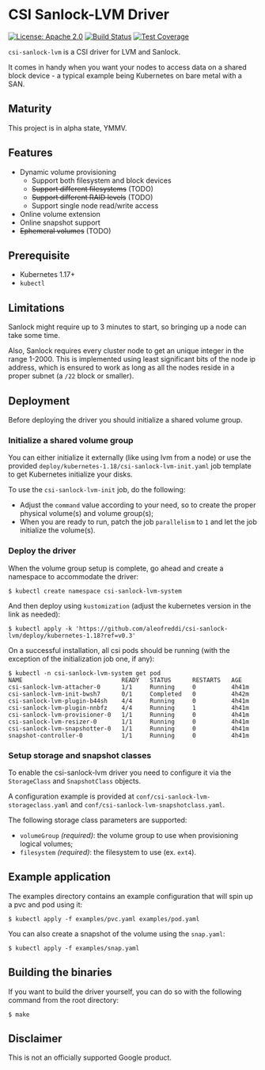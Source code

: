 # CSI Sanlock-LVM Driver
[![License: Apache 2.0](https://img.shields.io/badge/License-Apache%202.0-blue.svg)](https://opensource.org/licenses/Apache-2.0)
[![Build Status](https://travis-ci.com/aleofreddi/csi-sanlock-lvm.svg?branch=master)](https://travis-ci.com/aleofreddi/csi-sanlock-lvm)
[![Test Coverage](https://codecov.io/gh/aleofreddi/csi-sanlock-lvm/branch/master/graph/badge.svg)](https://codecov.io/gh/aleofreddi/csi-sanlock-lvm) 

`csi-sanlock-lvm` is a CSI driver for LVM and Sanlock.

It comes in handy when you want your nodes to access data on a shared block
device - a typical example being Kubernetes on bare metal with a SAN.

## Maturity

This project is in alpha state, YMMV.

## Features

-   Dynamic volume provisioning
    -   Support both filesystem and block devices
    -   ~~Support different filesystems~~ (TODO)
    -   ~~Support different RAID levels~~ (TODO)
    -   Support single node read/write access
-   Online volume extension
-   Online snapshot support
-   ~~Ephemeral volumes~~ (TODO)

## Prerequisite

-   Kubernetes 1.17+
-   `kubectl`

## Limitations

Sanlock might require up to 3 minutes to start, so bringing up a node can take
some time.

Also, Sanlock requires every cluster node to get an unique integer in the range
1-2000. This is implemented using least significant bits of the node ip address,
which is ensured to work as long as all the nodes reside in a proper subnet
(a `/22` block or smaller).

## Deployment

Before deploying the driver you should initialize a shared volume group.

### Initialize a shared volume group

You can either initialize it externally (like using lvm from a node) or use the
provided `deploy/kubernetes-1.18/csi-sanlock-lvm-init.yaml` job template to get
Kubernetes initialize your disks.

To use the `csi-sanlock-lvm-init` job, do the following:

- Adjust the `command` value according to your need, so to create the proper
physical volume(s) and volume group(s);
- When you are ready to run, patch the job `parallelism` to `1` and let the job
initialize the volume(s).

### Deploy the driver

When the volume group setup is complete, go ahead and create a namespace to
accommodate the driver:

```shell
$ kubectl create namespace csi-sanlock-lvm-system
```

And then deploy using `kustomization` (adjust the kubernetes version in the
link as needed):

```shell
$ kubectl apply -k 'https://github.com/aleofreddi/csi-sanlock-lvm/deploy/kubernetes-1.18?ref=v0.3'
```

On a successful installation, all csi pods should be running (with the exception
of the initialization job one, if any):

```shell
$ kubectl -n csi-sanlock-lvm-system get pod
NAME                            READY   STATUS      RESTARTS   AGE
csi-sanlock-lvm-attacher-0      1/1     Running     0          4h41m
csi-sanlock-lvm-init-bwsh7      0/1     Completed   0          4h42m
csi-sanlock-lvm-plugin-b44sh    4/4     Running     0          4h41m
csi-sanlock-lvm-plugin-nnbfz    4/4     Running     1          4h41m
csi-sanlock-lvm-provisioner-0   1/1     Running     0          4h41m
csi-sanlock-lvm-resizer-0       1/1     Running     0          4h41m
csi-sanlock-lvm-snapshotter-0   1/1     Running     0          4h41m
snapshot-controller-0           1/1     Running     0          4h41m
```

### Setup storage and snapshot classes

To enable the csi-sanlock-lvm driver you need to configure it via the
`StorageClass` and `SnapshotClass` objects.

A configuration example is provided at `conf/csi-sanlock-lvm-storageclass.yaml`
and `conf/csi-sanlock-lvm-snapshotclass.yaml`.

The following storage class parameters are supported:

- `volumeGroup` _(required)_: the volume group to use when provisioning logical
  volumes;
- `filesystem` _(required)_: the filesystem to use (ex. `ext4`).

## Example application

The examples directory contains an example configuration that will spin up a pvc
and pod using it:

```shell
$ kubectl apply -f examples/pvc.yaml examples/pod.yaml
```

You can also create a snapshot of the volume using the `snap.yaml`:

```shell
$ kubectl apply -f examples/snap.yaml
```

## Building the binaries

If you want to build the driver yourself, you can do so with the following
command from the root directory:

```shell
$ make
```

## Disclaimer

This is not an officially supported Google product.

